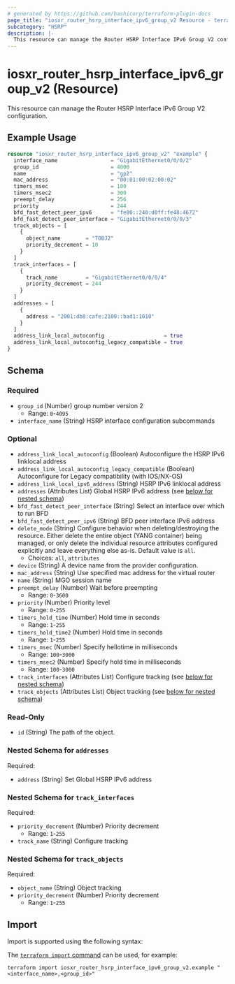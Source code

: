 ```yaml
---
# generated by https://github.com/hashicorp/terraform-plugin-docs
page_title: "iosxr_router_hsrp_interface_ipv6_group_v2 Resource - terraform-provider-iosxr"
subcategory: "HSRP"
description: |-
  This resource can manage the Router HSRP Interface IPv6 Group V2 configuration.
---
```


# iosxr_router_hsrp_interface_ipv6_group_v2 (Resource)

This resource can manage the Router HSRP Interface IPv6 Group V2 configuration.

## Example Usage

```terraform
resource "iosxr_router_hsrp_interface_ipv6_group_v2" "example" {
  interface_name                 = "GigabitEthernet0/0/0/2"
  group_id                       = 4000
  name                           = "gp2"
  mac_address                    = "00:01:00:02:00:02"
  timers_msec                    = 100
  timers_msec2                   = 300
  preempt_delay                  = 256
  priority                       = 244
  bfd_fast_detect_peer_ipv6      = "fe80::240:d0ff:fe48:4672"
  bfd_fast_detect_peer_interface = "GigabitEthernet0/0/0/3"
  track_objects = [
    {
      object_name        = "TOBJ2"
      priority_decrement = 10
    }
  ]
  track_interfaces = [
    {
      track_name         = "GigabitEthernet0/0/0/4"
      priority_decrement = 244
    }
  ]
  addresses = [
    {
      address = "2001:db8:cafe:2100::bad1:1010"
    }
  ]
  address_link_local_autoconfig                   = true
  address_link_local_autoconfig_legacy_compatible = true
}
```

<!-- schema generated by tfplugindocs -->
## Schema

### Required

- `group_id` (Number) group number version 2
  - Range: `0`-`4095`
- `interface_name` (String) HSRP interface configuration subcommands

### Optional

- `address_link_local_autoconfig` (Boolean) Autoconfigure the HSRP IPv6 linklocal address
- `address_link_local_autoconfig_legacy_compatible` (Boolean) Autoconfigure for Legacy compatibility (with IOS/NX-OS)
- `address_link_local_ipv6_address` (String) HSRP IPv6 linklocal address
- `addresses` (Attributes List) Global HSRP IPv6 address (see [below for nested schema](#nestedatt--addresses))
- `bfd_fast_detect_peer_interface` (String) Select an interface over which to run BFD
- `bfd_fast_detect_peer_ipv6` (String) BFD peer interface IPv6 address
- `delete_mode` (String) Configure behavior when deleting/destroying the resource. Either delete the entire object (YANG container) being managed, or only delete the individual resource attributes configured explicitly and leave everything else as-is. Default value is `all`.
  - Choices: `all`, `attributes`
- `device` (String) A device name from the provider configuration.
- `mac_address` (String) Use specified mac address for the virtual router
- `name` (String) MGO session name
- `preempt_delay` (Number) Wait before preempting
  - Range: `0`-`3600`
- `priority` (Number) Priority level
  - Range: `0`-`255`
- `timers_hold_time` (Number) Hold time in seconds
  - Range: `1`-`255`
- `timers_hold_time2` (Number) Hold time in seconds
  - Range: `1`-`255`
- `timers_msec` (Number) Specify hellotime in milliseconds
  - Range: `100`-`3000`
- `timers_msec2` (Number) Specify hold time in milliseconds
  - Range: `100`-`3000`
- `track_interfaces` (Attributes List) Configure tracking (see [below for nested schema](#nestedatt--track_interfaces))
- `track_objects` (Attributes List) Object tracking (see [below for nested schema](#nestedatt--track_objects))

### Read-Only

- `id` (String) The path of the object.

<a id="nestedatt--addresses"></a>
### Nested Schema for `addresses`

Required:

- `address` (String) Set Global HSRP IPv6 address


<a id="nestedatt--track_interfaces"></a>
### Nested Schema for `track_interfaces`

Required:

- `priority_decrement` (Number) Priority decrement
  - Range: `1`-`255`
- `track_name` (String) Configure tracking


<a id="nestedatt--track_objects"></a>
### Nested Schema for `track_objects`

Required:

- `object_name` (String) Object tracking
- `priority_decrement` (Number) Priority decrement
  - Range: `1`-`255`

## Import

Import is supported using the following syntax:

The [`terraform import` command](https://developer.hashicorp.com/terraform/cli/commands/import) can be used, for example:

```shell
terraform import iosxr_router_hsrp_interface_ipv6_group_v2.example "<interface_name>,<group_id>"
```
